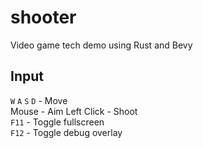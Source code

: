 # shooter

Video game tech demo using Rust and Bevy

## Input

`W` `A` `S` `D` - Move  
Mouse - Aim
Left Click - Shoot  
`F11` - Toggle fullscreen  
`F12` - Toggle debug overlay  
